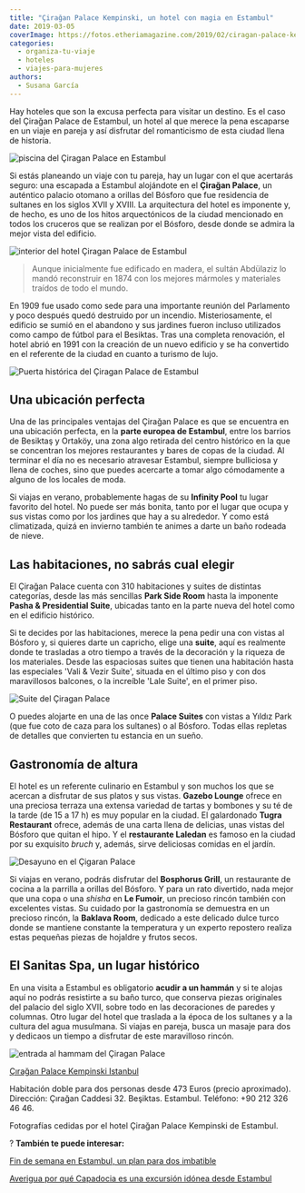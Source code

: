 ```yaml
---
title: "Çirağan Palace Kempinski, un hotel con magia en Estambul"
date: 2019-03-05
coverImage: https://fotos.etheriamagazine.com/2019/02/ciragan-palace-kempinski-istanbul-exterior.jpg
categories: 
  - organiza-tu-viaje
  - hoteles
  - viajes-para-mujeres
authors: 
  - Susana García
---
```


Hay hoteles que son la excusa perfecta para visitar un destino. Es el caso del Çirağan 
Palace de Estambul, un hotel al que merece la pena escaparse en un viaje en pareja y así 
disfrutar del romanticismo de esta ciudad llena de historia. 

![piscina del Çiragan Palace en Estambul](https://fotos.etheriamagazine.com/2019/02/ciragan-palace-kempinski-istanbul-exterior.jpg "Vistas del Bósforo desde el Çirağan Palace.")

Si estás planeando un viaje con tu pareja, hay un lugar con el que acertarás seguro: una 
escapada a Estambul alojándote en el **Çirağan Palace**, un auténtico palacio otomano a 
orillas del Bósforo que fue residencia de sultanes en los siglos XVII y XVIII. La 
arquitectura del hotel es imponente y, de hecho, es uno de los hitos arquectónicos de la 
ciudad mencionado en todos los cruceros que se realizan por el Bósforo, desde donde se 
admira la mejor vista del edificio. 

![interior del hotel Çiragan Palace de Estambul](https://fotos.etheriamagazine.com/2019/02/Çiragan-Palace-Gate.jpg "Entrada de la zona del palacio del Çirağan Palace de Estambul.")

> Aunque inicialmente fue edificado en madera, el sultán Abdülaziz lo mandó reconstruir en 
> 1874 con los mejores mármoles y materiales traídos de todo el mundo. 

En 1909 fue usado como sede para una importante reunión del Parlamento y poco después 
quedó destruido por un incendio. Misteriosamente, el edificio se sumió en el abandono y 
sus jardines fueron incluso utilizados como campo de fútbol para el Besiktas. Tras una 
completa renovación, el hotel abrió en 1991 con la creación de un nuevo edificio y se ha 
convertido en el referente de la ciudad en cuanto a turismo de lujo. 

![Puerta histórica del Çiragan Palace de Estambul](https://fotos.etheriamagazine.com/2019/02/Ciragan-Palace-Kempinski-Istanbul-atardecer.jpg "Exterior del hotel, con una de las puertas del palacio.")

## Una ubicación perfecta

Una de las principales ventajas del Çirağan Palace es que se encuentra en una ubicación 
perfecta, en la **parte europea de Estambul**, entre los barrios de Besiktaş y Ortaköy, 
una zona algo retirada del centro histórico en la que se concentran los mejores 
restaurantes y bares de copas de la ciudad. Al terminar el día no es necesario atravesar 
Estambul, siempre bulliciosa y llena de coches, sino que puedes acercarte a tomar algo 
cómodamente a alguno de los locales de moda. 

Si viajas en verano, probablemente hagas de su **Infinity Pool** tu lugar favorito del 
hotel. No puede ser más bonita, tanto por el lugar que ocupa y sus vistas como por los 
jardines que hay a su alrededor. Y como está climatizada, quizá en invierno también te 
animes a darte un baño rodeada de nieve. 

## Las habitaciones, no sabrás cual elegir

El Çirağan Palace cuenta con 310 habitaciones y suites de distintas categorías, desde 
las más sencillas **Park Side Room** hasta la imponente **Pasha & Presidential Suite**, 
ubicadas tanto en la parte nueva del hotel como en el edificio histórico. 

Si te decides por las habitaciones, merece la pena pedir una con vistas al Bósforo y, si 
quieres darte un capricho, elige una **suite**, aquí es realmente donde te trasladas a 
otro tiempo a través de la decoración y la riqueza de los materiales. Desde las 
espaciosas suites que tienen una habitación hasta las especiales 'Vali & Vezir Suite', 
situada en el último piso y con dos maravillosos balcones, o la increíble 'Lale Suite', 
en el primer piso. 

![Suite del Çiragan Palace](https://fotos.etheriamagazine.com/2019/02/çiragan-palace-sultan-suite.jpg "Una de las habitaciones de la Sultan Suite.")

O puedes alojarte en una de las once **Palace Suites** con vistas a Yıldız Park (que fue 
coto de caza para los sultanes) o al Bósforo. Todas ellas repletas de detalles que 
convierten tu estancia en un sueño. 

## Gastronomía de altura

El hotel es un referente culinario en Estambul y son muchos los que se acercan a 
disfrutar de sus platos y sus vistas. **Gazebo Lounge** ofrece en una preciosa terraza 
una extensa variedad de tartas y bombones y su té de la tarde (de 15 a 17 h) es muy 
popular en la ciudad. El galardonado **Tugra Restaurant** ofrece, además de una carta 
llena de delicias, unas vistas del Bósforo que quitan el hipo. Y el **restaurante 
Laledan** es famoso en la ciudad por su exquisito _bruch_ y, además, sirve deliciosas 
comidas en el jardín. 

![Desayuno en el Çigaran Palace](https://fotos.etheriamagazine.com/2019/02/Çiragan-Palace-Laledan-Restaurant.jpg "Brunch en el Laledan Restaurant.")

Si viajas en verano, podrás disfrutar del **Bosphorus Grill**, un restaurante de cocina 
a la parrilla a orillas del Bósforo. Y para un rato divertido, nada mejor que una copa o 
una _shisha_ en **Le Fumoir**, un precioso rincón también con excelentes vistas. Su 
cuidado por la gastronomía se demuestra en un precioso rincón, la **Baklava Room**, 
dedicado a este delicado dulce turco donde se mantiene constante la temperatura y un 
experto repostero realiza estas pequeñas piezas de hojaldre y frutos secos. 

## El Sanitas Spa, un lugar histórico

En una visita a Estambul es obligatorio **acudir a un hammán** y si te alojas aquí no 
podrás resistirte a su baño turco, que conserva piezas originales del palacio del siglo 
XVII, sobre todo en las decoraciones de paredes y columnas. Otro lugar del hotel que 
traslada a la época de los sultanes y a la cultura del agua musulmana. Si viajas en 
pareja, busca un masaje para dos y dedicaos un tiempo a disfrutar de este maravilloso 
rincón. 

![entrada al hammam del Çiragan Palace](https://fotos.etheriamagazine.com/2019/02/Çiragan-Palace-Hamam.jpg "Hamman Sanitas Spa.")

[Çırağan Palace Kempinski 
Istanbul](https://www.kempinski.com/en/istanbul/ciragan-palace/) 

Habitación doble para dos personas desde 473 Euros (precio aproximado). Dirección: 
Çırağan Caddesi 32. Beşiktas. Estambul. Teléfono: +90 212 326 46 46. 

Fotografías cedidas por el hotel Çirağan Palace Kempinski de Estambul. 

? **También te puede interesar:** 

[Fin de semana en Estambul, un plan para dos 
imbatible](https://etheriamagazine.com/2018/05/03/fin-de-semana-romantico-en-estambul/) 

[Averigua por qué Capadocia es una excursión idónea desde 
Estambul](https://etheriamagazine.com/2022/04/22/excursion-a-capadocia/)
